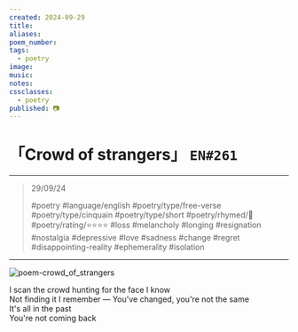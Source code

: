 ```yaml
---
created: 2024-09-29
title:
aliases:
poem_number:
tags:
  - poetry
image:
music:
notes:
cssclasses:
  - poetry
published: 📷
---
```

# 「Crowd of strangers」 `EN#261`

---

> 29/09/24
> 
> #poetry 
> #language/english 
> #poetry/type/free-verse #poetry/type/cinquain #poetry/type/short 
> #poetry/rhymed/🔴 
> #poetry/rating/⭐⭐⭐⭐ 
> #loss #melancholy #longing #resignation #nostalgia #depressive #love #sadness #change #regret #disappointing-reality #ephemerality #isolation 

---

![poem-crowd_of_strangers](../!art/poem-crowd_of_strangers.jpg)


I scan the crowd hunting for the face I know  
Not finding it I remember —
You've changed, you're not the same  
It's all in the past  
You're not coming back